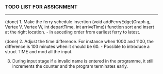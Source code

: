 ### TODO LIST FOR ASSIGNMENT
--------------------------

(done) 1. Make the ferry schedule insertion (void addFerryEdge(Graph g, Vertex V, Vertex W, int departTime, int arriveTime)) function sort and insert at the right location.
	- In asceding order from earliest ferry to latest.

(done) 2. Adjust the time difference. For instance when 1000 and 1100, the difference is 100 minutes when it should be 60.
	- Possible to introduce a struct TIME and mod all the input.

3. During input stage if a invalid name is entered in the programme, it still increments the counter and the program terminates early.




